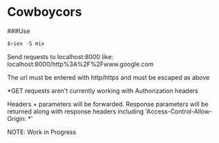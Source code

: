 Cowboycors
==========

###Use

```elixir
$>iex -S mix

```

Send requests to localhost:8000 like:
localhost:8000/http%3A%2F%2Fwww.google.com

The url must be entered with http/https and must be escaped as above

*GET requests aren't currently working with Authorization headers

Headers + parameters will be forwarded. Response parameters will be returned along with response headers including 'Access-Control-Allow-Origin: *'

NOTE: Work in Progress
